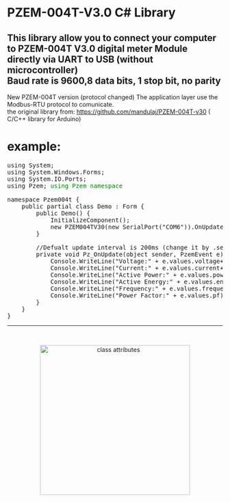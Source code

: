 
# PZEM-004T-V3.0 C# Library<br> 
This library allow you to connect your computer to PZEM-004T V3.0 digital meter Module directly via UART to USB (without microcontroller) <br>Baud rate is 9600,8 data bits, 1 stop bit, no parity<br>
-------------------
New PZEM-004T version (protocol changed) The application layer use the Modbus-RTU protocol to comunicate.<br>
the original library from: https://github.com/mandulaj/PZEM-004T-v30 ( C/C++ library for Arduino)

# example:
<pre>
using System;
using System.Windows.Forms;
using System.IO.Ports;
using Pzem; <font color=green>using Pzem namespace</font>

namespace Pzem004t {
    public partial class Demo : Form {
        public Demo() {
            InitializeComponent();
            new PZEM004TV30(new SerialPort("COM6")).OnUpdate += Pz_OnUpdate;
        }
        
        //Defualt update interval is 200ms (change it by .setInterval(int ms))
        private void Pz_OnUpdate(object sender, PzemEvent e) {
            Console.WriteLine("Voltage:" + e.values.voltage+"V");
            Console.WriteLine("Current:" + e.values.current+"A");
            Console.WriteLine("Active Power:" + e.values.power+"W");
            Console.WriteLine("Active Energy:" + e.values.energy+"Wh");
            Console.WriteLine("Frequency:" + e.values.frequency+"Hz");
            Console.WriteLine("Power Factor:" + e.values.pf);
        }
    }
}</pre>
-------------------------------------------------------------
<br>
<p align="center">
  <img src="https://github.com/cchian/PZEM-004T-V3.0-CS/blob/master/classattib.png?raw=true" width="350" title="class attributes">
</p>
